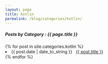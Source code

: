 ```yaml
---
layout: page
title: kotlin
permalink: /blog/categories/kotlin/
---
```


<h5> Posts by Category : {{ page.title }} </h5>

<div class="card">
{% for post in site.categories.kotlin %}
 <li class="category-posts"><span>{{ post.date | date_to_string }}</span> &nbsp; <a href="{{ post.url }}">{{ post.title }}</a></li>
{% endfor %}
</div>